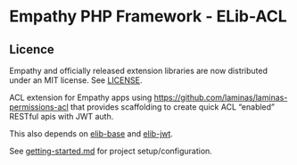

Empathy PHP Framework - ELib-ACL
===

Licence
---
Empathy and officially released extension libraries are now distributed under an
MIT license.  See [LICENSE](./LICENSE).

ACL extension for Empathy apps using https://github.com/laminas/laminas-permissions-acl
that provides scaffolding to create quick ACL “enabled” RESTful apis with JWT auth.

This also depends on [elib-base](/docs/elib-base/) and [elib-jwt](/docs/elib-jwt/).

See [getting-started.md](./docs/getting-started.md) for project setup/configuration.



